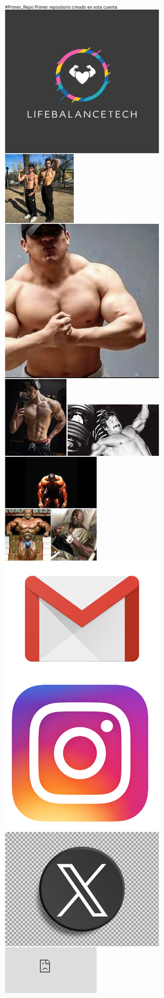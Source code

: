 #Primer_Repo
Primer repositorio creado en esta cuenta
![](https://github.com/LifeBalanceTechh/LifeBalanceTechh.github.io/blob/main/gym.jpeg)
![](https://github.com/LifeBalanceTechh/LifeBalanceTechh.github.io/blob/main/coca.jpg)
![](https://github.com/LifeBalanceTechh/LifeBalanceTechh.github.io/blob/main/coca2.jpg)
![](https://github.com/LifeBalanceTechh/LifeBalanceTechh.github.io/blob/main/coca3.jpg)
![](https://github.com/LifeBalanceTechh/LifeBalanceTechh.github.io/blob/main/coca4.jpg)
![](https://github.com/LifeBalanceTechh/LifeBalanceTechh.github.io/blob/main/coca6.jpg)
![](https://github.com/LifeBalanceTechh/LifeBalanceTechh.github.io/blob/main/coca7.jpg)
![](https://github.com/LifeBalanceTechh/LifeBalanceTechh.github.io/blob/main/g.png)
![](https://github.com/LifeBalanceTechh/LifeBalanceTechh.github.io/blob/main/insta.png)
![](https://github.com/LifeBalanceTechh/LifeBalanceTechh.github.io/blob/main/t.jpg)
![](https://github.com/LifeBalanceTechh/LifeBalanceTechh.github.io/blob/main/funes.pdf)
